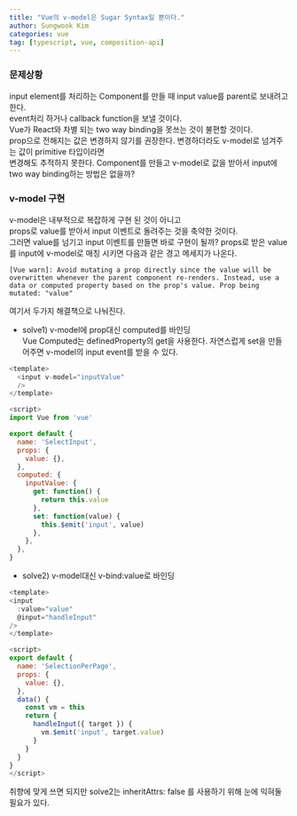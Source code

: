 ```yaml
---
title: "Vue의 v-model은 Sugar Syntax일 뿐이다."
author: Sungwook Kim
categories: vue
tag: [typescript, vue, composition-api]
---
```

### 문제상황
input element를 처리하는 Component를 만들 때 input value를 parent로 보내려고 한다.<br/>
event처리 하거나 callback function을 보낼 것이다.<br/>
Vue가 React와 차별 되는 two way binding을 못쓰는 것이 불편할 것이다.<br/>
prop으로 전해지는 값은 변경하지 않기를 권장한다. 변경하더라도 v-model로 넘겨주는 값이 primitive 타입이라면<br/>
변경해도 추적하지 못한다.
Component를 만들고 v-model로 값을 받아서 input에 two way binding하는 방법은 없을까?
### v-model 구현
v-model은 내부적으로 복잡하게 구현 된 것이 아니고<br/>
props로 value를 받아서 input 이벤트로 돌려주는 것을 축약한 것이다.<br/>
그러면 value를 넘기고 input 이벤트를 만들면 바로 구현이 될까?
props로 받은 value를 input에 v-model로 매칭 시키면 다음과 같은 경고 메세지가 나온다.

`
[Vue warn]: Avoid mutating a prop directly since the value will be overwritten whenever the parent component re-renders. Instead, use a data or computed property based on the prop's value. Prop being mutated: "value"
`

여기서 두가지 해결책으로 나눠진다.
- solve1) v-model에 prop대신 computed를 바인딩<br/>
Vue Computed는 definedProperty의 get을 사용한다.
자연스럽게 set을 만들어주면 v-model의 input event를 받을 수 있다.<br/>

```javascript
<template>
  <input v-model="inputValue"
  />
</template>

<script>
import Vue from 'vue'

export default {
  name: 'SelectInput',
  props: {
    value: {},
  },
  computed: {
    inputValue: {
      get: function() {
        return this.value
      },
      set: function(value) {
        this.$emit('input', value)
      },
    },
  },
}
```

- solve2)
v-model대신 v-bind:value로 바인딩

```javascript
<template>
<input
  :value="value"
  @input="handleInput"
/>
</template>

<script>
export default {
  name: 'SelectionPerPage',
  props: {
    value: {},
  },
  data() {
    const vm = this
    return {
      handleInput({ target }) {
        vm.$emit('input', target.value)
      }
    }
  }
}
</script>
```
취향에 맞게 쓰면 되지만
solve2는 inheritAttrs: false 를 사용하기 위해 눈에 익혀둘 필요가 있다.
